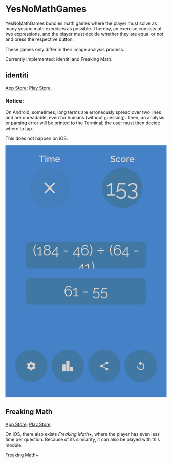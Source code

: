 # YesNoMathGames

YesNoMathGames bundles math games where the player must solve as many yes/no math exercises as possible. Thereby, an exercise consists of two expressions, and the player must decide whether they are equal or not and press the respective button.

These games only differ in their image analysis process.

Currently implemented: identiti and Freaking Math.

## identiti

[App Store](https://apps.apple.com/de/app/identiti/id909914922); [Play Store](https://play.google.com/store/apps/details?id=de.chipsapps.ca.identiti).

### Notice:
On Android, sometimes, long terms are erroneously spread over two lines and are unreadable, even for humans (without guessing). Then, an analysis or parsing error will be printed to the Terminal; the user must then decide where to tap.

This does not happen on iOS.

![Android-Specific Error](Resources/Error.png)

## Freaking Math

[App Store](https://apps.apple.com/us/app/freaking-math/id846439108); [Play Store](https://play.google.com/store/apps/details?id=com.bangdev.freakingmath).

On iOS, there also exists _Freaking Math+_, where the player has even less time per question. Because of its similarity, it can also be played with this module.

[Freaking Math+](https://apps.apple.com/us/app/freaking-math/id854825595)
